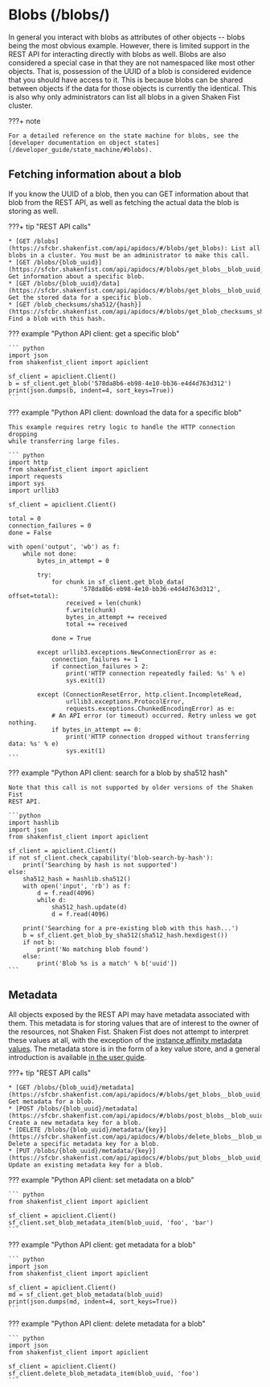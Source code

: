 # Blobs (/blobs/)

In general you interact with blobs as attributes of other objects -- blobs
being the most obvious example. However, there is limited support in the REST API
for interacting directly with blobs as well. Blobs are also considered a special
case in that they are not namespaced like most other objects. That is, possession
of the UUID of a blob is considered evidence that you should have access to it.
This is because blobs can be shared between objects if the data for those
objects is currently the identical. This is also why only administrators can list
all blobs in a given Shaken Fist cluster.

???+ note

    For a detailed reference on the state machine for blobs, see the
    [developer documentation on object states](/developer_guide/state_machine/#blobs).

## Fetching information about a blob

If you know the UUID of a blob, then you can GET information about that blob from
the REST API, as well as fetching the actual data the blob is storing as well.

???+ tip "REST API calls"

    * [GET /blobs](https://sfcbr.shakenfist.com/api/apidocs/#/blobs/get_blobs): List all blobs in a cluster. You must be an administrator to make this call.
    * [GET /blobs/{blob_uuid}](https://sfcbr.shakenfist.com/api/apidocs/#/blobs/get_blobs__blob_uuid_): Get information about a specific blob.
    * [GET /blobs/{blob_uuid}/data](https://sfcbr.shakenfist.com/api/apidocs/#/blobs/get_blobs__blob_uuid__data): Get the stored data for a specific blob.
    * [GET /blob_checksums/sha512/{hash}](https://sfcbr.shakenfist.com/api/apidocs/#/blobs/get_blob_checksums_sha512__hash_): Find a blob with this hash.

??? example "Python API client: get a specific blob"

    ``` python
    import json
    from shakenfist_client import apiclient

    sf_client = apiclient.Client()
    b = sf_client.get_blob('578da8b6-eb98-4e10-bb36-e4d4d763d312')
    print(json.dumps(b, indent=4, sort_keys=True))
    ```

??? example "Python API client: download the data for a specific blob"

    This example requires retry logic to handle the HTTP connection dropping
    while transferring large files.

    ``` python
    import http
    from shakenfist_client import apiclient
    import requests
    import sys
    import urllib3

    sf_client = apiclient.Client()

    total = 0
    connection_failures = 0
    done = False

    with open('output', 'wb') as f:
        while not done:
            bytes_in_attempt = 0

            try:
                for chunk in sf_client.get_blob_data(
                        '578da8b6-eb98-4e10-bb36-e4d4d763d312', offset=total):
                    received = len(chunk)
                    f.write(chunk)
                    bytes_in_attempt += received
                    total += received

                done = True

            except urllib3.exceptions.NewConnectionError as e:
                connection_failures += 1
                if connection_failures > 2:
                    print('HTTP connection repeatedly failed: %s' % e)
                    sys.exit(1)

            except (ConnectionResetError, http.client.IncompleteRead,
                    urllib3.exceptions.ProtocolError,
                    requests.exceptions.ChunkedEncodingError) as e:
                # An API error (or timeout) occurred. Retry unless we got nothing.
                if bytes_in_attempt == 0:
                    print('HTTP connection dropped without transferring data: %s' % e)
                    sys.exit(1)
    ```

??? example "Python API client: search for a blob by sha512 hash"

    Note that this call is not supported by older versions of the Shaken Fist
    REST API.

    ```python
    import hashlib
    import json
    from shakenfist_client import apiclient

    sf_client = apiclient.Client()
    if not sf_client.check_capability('blob-search-by-hash'):
        print('Searching by hash is not supported')
    else:
        sha512_hash = hashlib.sha512()
        with open('input', 'rb') as f:
            d = f.read(4096)
            while d:
                sha512_hash.update(d)
                d = f.read(4096)

        print('Searching for a pre-existing blob with this hash...')
        b = sf_client.get_blob_by_sha512(sha512_hash.hexdigest())
        if not b:
            print('No matching blob found')
        else:
            print('Blob %s is a match' % b['uuid'])
    ```

## Metadata

All objects exposed by the REST API may have metadata associated with them. This
metadata is for storing values that are of interest to the owner of the resources,
not Shaken Fist. Shaken Fist does not attempt to interpret these values at all,
with the exception of the [instance affinity metadata values](/user_guide/affinity/).
The metadata store is in the form of a key value store, and a general introduction
is available [in the user guide](/user_guide/metadata/).

???+ tip "REST API calls"

    * [GET ​/blobs​/{blob_uuid}​/metadata](https://sfcbr.shakenfist.com/api/apidocs/#/blobs/get_blobs__blob_uuid__metadata): Get metadata for a blob.
    * [POST /blobs/{blob_uuid}/metadata](https://sfcbr.shakenfist.com/api/apidocs/#/blobs/post_blobs__blob_uuid__metadata): Create a new metadata key for a blob.
    * [DELETE /blobs/{blob_uuid}/metadata/{key}](https://sfcbr.shakenfist.com/api/apidocs/#/blobs/delete_blobs__blob_uuid__metadata__key_): Delete a specific metadata key for a blob.
    * [PUT /blobs/{blob_uuid}/metadata/{key}](https://sfcbr.shakenfist.com/api/apidocs/#/blobs/put_blobs__blob_uuid__metadata__key_): Update an existing metadata key for a blob.

??? example "Python API client: set metadata on a blob"

    ``` python
    from shakenfist_client import apiclient

    sf_client = apiclient.Client()
    sf_client.set_blob_metadata_item(blob_uuid, 'foo', 'bar')
    ```

??? example "Python API client: get metadata for a blob"

    ``` python
    import json
    from shakenfist_client import apiclient

    sf_client = apiclient.Client()
    md = sf_client.get_blob_metadata(blob_uuid)
    print(json.dumps(md, indent=4, sort_keys=True))
    ```

??? example "Python API client: delete metadata for a blob"

    ``` python
    import json
    from shakenfist_client import apiclient

    sf_client = apiclient.Client()
    sf_client.delete_blob_metadata_item(blob_uuid, 'foo')
    ```